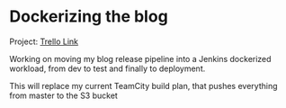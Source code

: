 # Dockerizing the blog

Project: [Trello Link](https://trello.com/b/wbpIL6Fy/dockerize-blog-ci-cd)

Working on moving my blog release pipeline into a Jenkins dockerized workload, from dev to test and finally to deployment.

This will replace my current TeamCity build plan, that pushes everything from master to the S3 bucket
